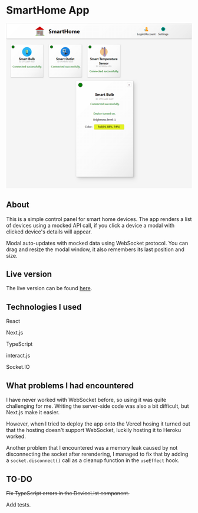 # SmartHome App

![Screenshot of the app](https://github.com/TZ-fn/SmartHomeApp/blob/main/public/smart-home-app-dashboard.herokuapp.com_.png)

## About

This is a simple control panel for smart home devices. The app renders a list of devices using a mocked API call, if you click a device a modal with clicked device's details will appear.

Modal auto-updates with mocked data using WebSocket protocol. You can drag and resize the modal window, it also remembers its last position and size.

## Live version

The live version can be found [here](https://smart-home-app-dashboard.herokuapp.com/).

## Technologies I used

React

Next.js

TypeScript

interact.js

Socket.IO

## What problems I had encountered

I have never worked with WebSocket before, so using it was quite challenging for me. Writing the server-side code was also a bit difficult, but Next.js make it easier.

However, when I tried to deploy the app onto the Vercel hosing it turned out that the hosting doesn't support WebSocket, luckily hosting it to Heroku worked.

Another problem that I encountered was a memory leak caused by not disconnecting the socket after rerendering, I managed to fix that by adding a `socket.disconnect()` call as a cleanup function in the `useEffect` hook.

## TO-DO

~~Fix TypeScript errors in the DeviceList component.~~

Add tests.
